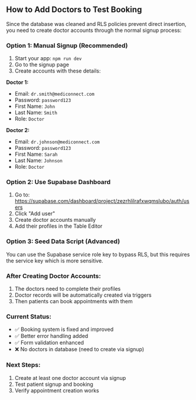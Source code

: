 ## How to Add Doctors to Test Booking

Since the database was cleaned and RLS policies prevent direct insertion, you need to create doctor accounts through the normal signup process:

### Option 1: Manual Signup (Recommended)
1. Start your app: `npm run dev`
2. Go to the signup page
3. Create accounts with these details:

**Doctor 1:**
- Email: `dr.smith@mediconnect.com`
- Password: `password123`
- First Name: `John`
- Last Name: `Smith`
- Role: `Doctor`

**Doctor 2:**
- Email: `dr.johnson@mediconnect.com`
- Password: `password123`
- First Name: `Sarah`
- Last Name: `Johnson`
- Role: `Doctor`

### Option 2: Use Supabase Dashboard
1. Go to: https://supabase.com/dashboard/project/zezrhlilrafxwqmslubo/auth/users
2. Click "Add user"
3. Create doctor accounts manually
4. Add their profiles in the Table Editor

### Option 3: Seed Data Script (Advanced)
You can use the Supabase service role key to bypass RLS, but this requires the service key which is more sensitive.

### After Creating Doctor Accounts:
1. The doctors need to complete their profiles
2. Doctor records will be automatically created via triggers
3. Then patients can book appointments with them

### Current Status:
- ✅ Booking system is fixed and improved
- ✅ Better error handling added
- ✅ Form validation enhanced
- ❌ No doctors in database (need to create via signup)

### Next Steps:
1. Create at least one doctor account via signup
2. Test patient signup and booking
3. Verify appointment creation works